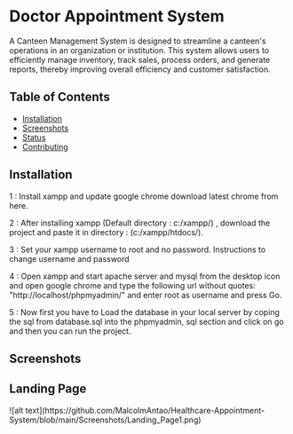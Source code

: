 # Doctor Appointment System
A Canteen Management System is designed to streamline a canteen's operations in an organization or institution. This system allows users to efficiently manage inventory, track sales, process orders, and generate reports, thereby improving overall efficiency and customer satisfaction.

## Table of Contents

- [Installation](#installation)
- [Screenshots](#screenshots)
- [Status](#status)
- [Contributing](#contributing)


## Installation
1 : Install xampp and update google chrome download latest chrome from here.

2 : After installing xampp (Default directory : c:/xampp/) , download the project and paste it in directory : (c:/xampp/htdocs/).

3 : Set your xampp username to root and no password. Instructions to change username and password

4 : Open xampp and start apache server and mysql from the desktop icon and open google chrome and type the following url without quotes: "http://localhost/phpmyadmin/" and enter root as username and press Go.

5 : Now first you have to Load the database in your local server by coping the sql from database.sql into the phpmyadmin, sql section and click on go and then you can run the project.


## Screenshots
<h2>Landing Page</h2>
![alt text](https://github.com/MalcolmAntao/Healthcare-Appointment-System/blob/main/Screenshots/Landing_Page1.png)
